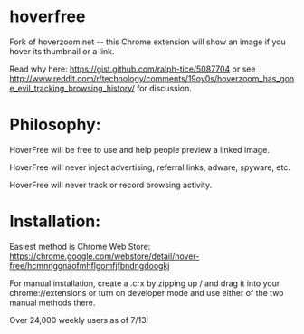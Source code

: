 hoverfree
=========

Fork of hoverzoom.net -- this Chrome extension will show an image if you hover its thumbnail or a link.

Read why here: https://gist.github.com/ralph-tice/5087704 or see http://www.reddit.com/r/technology/comments/19oy0s/hoverzoom_has_gone_evil_tracking_browsing_history/ for discussion.


Philosophy:
===========

HoverFree will be free to use and help people preview a linked image.

HoverFree will never inject advertising, referral links, adware, spyware, etc.

HoverFree will never track or record browsing activity.

Installation:
=============

Easiest method is Chrome Web Store: https://chrome.google.com/webstore/detail/hover-free/hcmnnggnaofmhflgomfjfbndngdoogkj

For manual installation, create a .crx by zipping up / and drag it into your chrome://extensions or turn on developer mode and use either of the two manual methods there.

Over 24,000 weekly users as of 7/13!
